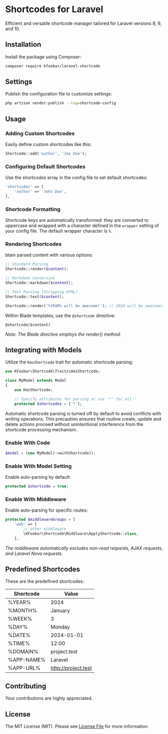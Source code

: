 # Shortcodes for Laravel

Efficient and versatile shortcode manager tailored for Laravel versions 8, 9, and 10.

## Installation

Install the package using Composer:

```bash
composer require kfoobar/laravel-shortcode
```

## Settings

Publish the configuration file to customize settings:

```bash
php artisan vendor:publish --tag=shortcode-config
```

## Usage

### Adding Custom Shortcodes

Easily define custom shortcodes like this:

```php
Shortcode::add('author', 'Joe Doe');
```

### Configuring Default Shortcodes

Use the shortcodes array in the config file to set default shortcodes:

```php
'shortcodes' => [
    'author' => 'John Doe',
],
```

### Shortcode Formatting

Shortcode keys are automatically transformed: they are converted to uppercase and wrapped with a character defined in the `wrapper` setting of your config file. The default wrapper character is `%`.

### Rendering Shortcodes

btain parsed content with various options:

```php
// Standard Parsing
Shortcode::render($content);

// Markdown Conversion
Shortcode::markdown($content);

// Text Parsing (Stripping HTML)
Shortcode::text($content);
```

```php
Shortcode::render('%YEAR% will be awesome!'); // 2024 will be awesome!
```

Within Blade templates, use the `@shortcode` directive:

```blade
@shortcode($content)
```

*Note: The Blade directive employs the render() method.*

## Integrating with Models

Utilize the `HasShortcode` trait for automatic shortcode parsing:

```php
use KFoobar\Shortcode\Traits\HasShortcode;

class MyModel extends Model
{
    use HasShortcode;

    // Specify attributes for parsing or use '*' for all
    protected $shortcodes = ['*'];
```

Automatic shortcode parsing is turned off by default to avoid conflicts with writing operations. 
This precaution ensures that routine create, update and delete actions proceed without unintentional 
interference from the shortcode processing mechanism.

### Enable With Code

```php
$model = (new MyModel)->withShortcode();
```

### Enable With Model Setting

Enable auto-parsing by default:

```php
protected $shortcode = true;
```

### Enable With Middleware

Enable auto-parsing for specific routes:

```php
protected $middlewareGroups = [
    'web' => [
        // other middleware
        \KFoobar\Shortcode\Middlware\ApplyShortcode::class,
    ],
```

*The middleware automatically excludes non-read requests, AJAX requests, and Laravel Nova requests.*

## Predefined Shortcodes

These are the predefined shortcodes:

| Shortcode  | Value               |
| ---------- | ------------------- |
| %YEAR%     | 2024                |
| %MONTH%    | January             |
| %WEEK%     | 3                   |
| %DAY%      | Monday              |
| %DATE%     | 2024-01-01          |
| %TIME%     | 12:00               |
| %DOMAIN%   | project.test        |
| %APP-NAME% | Laravel             |
| %APP-URL%  | http://project.test |

## Contributing

Your contributions are highly appreciated.

## License

The MIT License (MIT). Please see [License File](LICENSE) for more information.
